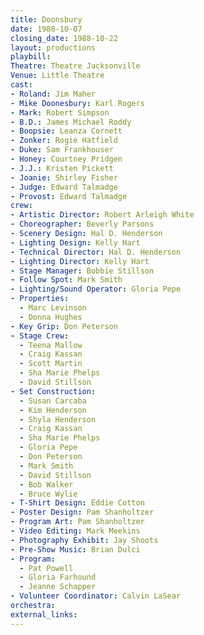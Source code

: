 ```yaml
---
title: Doonsbury
date: 1988-10-07
closing_date: 1988-10-22
layout: productions
playbill:
Theatre: Theatre Jacksonville
Venue: Little Theatre
cast:
- Roland: Jim Maher
- Mike Doonesbury: Karl Rogers
- Mark: Robert Simpson
- B.D.: James Michael Roddy
- Boopsie: Leanza Cornett
- Zonker: Rogie Hatfield
- Duke: Sam Frankhouser
- Honey: Courtney Pridgen
- J.J.: Kristen Pickett
- Joanie: Shirley Fisher
- Judge: Edward Talmadge
- Provost: Edward Talmadge
crew:
- Artistic Director: Robert Arleigh White
- Choreographer: Beverly Parsons
- Scenery Design: Hal D. Henderson
- Lighting Design: Kelly Hart
- Technical Director: Hal D. Henderson
- Lighting Director: Kelly Hart
- Stage Manager: Bobbie Stillson
- Follow Spot: Mark Smith
- Lighting/Sound Operator: Gloria Pepe
- Properties:
  - Marc Levinson
  - Donna Hughes
- Key Grip: Don Peterson
- Stage Crew:
  - Teena Mallow
  - Craig Kassan
  - Scott Martin
  - Sha Marie Phelps
  - David Stillson
- Set Construction:
  - Susan Carcaba
  - Kim Henderson
  - Shyla Henderson
  - Craig Kassan
  - Sha Marie Phelps
  - Gloria Pepe
  - Don Peterson
  - Mark Smith
  - David Stillson
  - Bob Walker
  - Bruce Wylie
- T-Shirt Design: Eddie Cotton
- Poster Design: Pam Shanholtzer
- Program Art: Pam Shanholtzer
- Video Editing: Mark Meekins
- Photography Exhibit: Jay Shoots
- Pre-Show Music: Brian Dulci
- Program:
  - Pat Powell
  - Gloria Farhound
  - Jeanne Schapper
- Volunteer Coordinator: Calvin LaSear
orchestra:
external_links:
---
```


